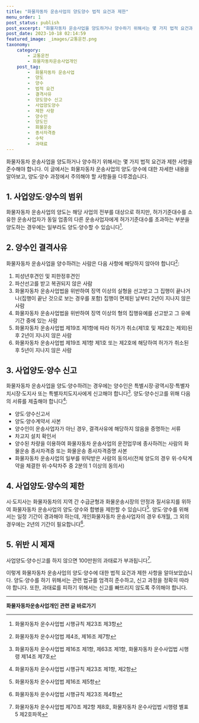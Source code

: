 ```yaml
---
title: "화물자동차 운송사업의 양도양수 법적 요건과 제한"
menu_order: 1
post_status: publish
post_excerpt: "화물자동차 운송사업을 양도하거나 양수하기 위해서는 몇 가지 법적 요건과 제한 사항을 준수해야 합니다. 이 글에서는 화물자동차 운송사업의 양도·양수에 대한 자세한 내용을 알아보고, 양도·양수 과정에서 주의해야 할 사항들을 다루겠습니다."
post_date: 2023-10-18 02:14:59
featured_image: _images/교통운전.png
taxonomy:
    category:
        - 교통운전
        - 화물자동차운송사업개인
    post_tag:
        -  화물자동차 운송사업
        -  양도
        -  양수
        -  법적 요건
        -  결격사유
        -  양도양수 신고
        -  사업양도양수
        -  제한 사항
        -  양수인
        -  양도인
        -  화물운송
        -  종사자격증
        -  수탁
        -  과태료
---
```



화물자동차 운송사업을 양도하거나 양수하기 위해서는 몇 가지 법적 요건과 제한 사항을 준수해야 합니다. 이 글에서는 화물자동차 운송사업의 양도·양수에 대한 자세한 내용을 알아보고, 양도·양수 과정에서 주의해야 할 사항들을 다루겠습니다.

## 1. 사업양도·양수의 범위

화물자동차 운송사업의 양도는 해당 사업의 전부를 대상으로 하지만, 허가기준대수를 소유한 운송사업자가 동일 업종의 다른 운송사업자에게 허가기준대수를 초과하는 부분을 양도하는 경우에는 일부라도 양도·양수할 수 있습니다[^1]. 

## 2. 양수인 결격사유

화물자동차 운송사업을 양수하려는 사람은 다음 사항에 해당하지 않아야 합니다[^2]:
1. 피성년후견인 및 피한정후견인
2. 파산선고를 받고 복권되지 않은 사람
3. 화물자동차 운송사업법을 위반하여 징역 이상의 실형을 선고받고 그 집행이 끝나거나(집행이 끝난 것으로 보는 경우를 포함) 집행이 면제된 날부터 2년이 지나지 않은 사람
4. 화물자동차 운송사업법을 위반하여 징역 이상의 형의 집행유예를 선고받고 그 유예기간 중에 있는 사람
5. 화물자동차 운송사업법 제19조 제1항에 따라 허가가 취소(제1호 및 제2호는 제외)된 후 2년이 지나지 않은 사람
6. 화물자동차 운송사업법 제19조 제1항 제1호 또는 제2호에 해당하여 허가가 취소된 후 5년이 지나지 않은 사람

## 3. 사업양도·양수 신고

화물자동차 운송사업을 양도·양수하려는 경우에는 양수인은 특별시장·광역시장·특별자치시장·도지사 또는 특별자치도지사에게 신고해야 합니다[^3]. 양도·양수신고를 위해 다음의 서류를 제출해야 합니다[^4]:
- 양도·양수신고서
- 양도·양수계약서 사본
- 양수인이 운송사업자가 아닌 경우, 결격사유에 해당하지 않음을 증명하는 서류
- 차고지 설치 확인서
- 양수된 차량을 이용하여 화물자동차 운송사업의 운전업무에 종사하려는 사람의 화물운송 종사자격증 또는 화물운송 종사자격증명 사본
- 화물자동차 운송사업의 일부를 위탁받은 사람의 동의서(전체 양도의 경우 위·수탁계약을 체결한 위·수탁차주 중 2분의 1 이상의 동의서)

## 4. 사업양도·양수의 제한

시·도지사는 화물자동차의 지역 간 수급균형과 화물운송시장의 안정과 질서유지를 위하여 화물자동차 운송사업의 양도·양수와 합병을 제한할 수 있습니다[^5]. 양도·양수를 위해서는 일정 기간이 경과해야 하는데, 개인화물자동차 운송사업자의 경우 6개월, 그 외의 경우에는 2년의 기간이 필요합니다[^6].

## 5. 위반 시 제재

사업양도·양수신고를 하지 않으면 100만원의 과태료가 부과됩니다[^7].

이렇게 화물자동차 운송사업의 양도·양수에 대한 법적 요건과 제한 사항을 알아보았습니다. 양도·양수를 하기 위해서는 관련 법규를 엄격히 준수하고, 신고 과정을 정확히 따라야 합니다. 또한, 과태료를 피하기 위해서는 신고를 빠뜨리지 않도록 주의해야 합니다.

[^1]: 화물자동차 운수사업법 시행규칙 제23조 제3항
[^2]: 화물자동차 운수사업법 제4조, 제16조 제7항
[^3]: 화물자동차 운수사업법 제16조 제1항, 제63조 제1항, 화물자동차 운수사업법 시행령 제14조 제7호
[^4]: 화물자동차 운수사업법 시행규칙 제23조 제1항, 제2항
[^5]: 화물자동차 운수사업법 제16조 제5항
[^6]: 화물자동차 운수사업법 시행규칙 제23조 제4항
[^7]: 화물자동차 운수사업법 제70조 제2항 제8호, 화물자동차 운수사업법 시행령 별표 5 제2호파목

<!-- wp:separator -->
<hr class="wp-block-separator has-alpha-channel-opacity"/>
<!-- /wp:separator -->

<!-- wp:group {"backgroundColor":"base","layout":{"type":"constrained"}} -->
<div class="wp-block-group has-base-background-color has-background"><!-- wp:paragraph {"align":"center","fontSize":"medium"} -->
<p class="has-text-align-center has-large-font-size"><strong>화물자동차운송사업개인 관련 글 바로가기</strong></p>
<!-- /wp:paragraph -->


<!-- wp:latest-posts
{"categories":[{"id":2053,"count":19,"description":"","link":"https://uknowlaw.com/category/%ed%99%94%eb%ac%bc%ec%9e%90%eb%8f%99%ec%b0%a8%ec%9a%b4%ec%86%a1%ec%82%ac%ec%97%85%ea%b0%9c%ec%9d%b8/","name":"화물자동차운송사업개인","slug":"화물자동차운송사업개인","taxonomy":"category","parent":0,"meta":[],"_links":{"self":[{"href":"https://uknowlaw.com/wp-json/wp/v2/categories/2053"}],"collection":[{"href":"https://uknowlaw.com/wp-json/wp/v2/categories"}],"about":[{"href":"https://uknowlaw.com/wp-json/wp/v2/taxonomies/category"}],"wp:post_type":[{"href":"https://uknowlaw.com/wp-json/wp/v2/posts?categories=2053"}],"curies":[{"name":"wp","href":"https://api.w.org/{rel}","templated":true}]}}],"postsToShow":100,"excerptLength":28,"postLayout":"grid","columns":2,"featuredImageAlign":"left","featuredImageSizeSlug":"large","fontSize":"small"} /--></div>
<!-- /wp:group -->